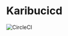 # Karibucicd
![CircleCI](https://img.shields.io/circleci/build/github/Arisheila/Karibucicd/main?token=eabc8d44ef3bf321d95d15ec9b0fc6b085c946cd)
